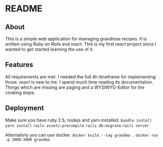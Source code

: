 # README
## About
This is a simple web application for managing grandmas recipes. It is written using _Ruby on Rails_ and _react_. This is my
first _react_ project since I wanted to get started learning the use of it.
## Features
All requirements are met. I needed the full 4h timeframe for implementing those. _react_ is new to me. I spend much time reading its documentation. Things which are missing are paging and a WYSIWYG-Editor for the cooking steps.
## Deployment
Make sure you have ruby 2.5, nodejs and yarn installed.
`bundle install`
`yarn install`
`rails assets:precompile`
`rails db:migrate`
`rails server`

Alternativly you can use docker.
`docker build --tag grandma .`
`docker run -p 3000:3000 grandma`
